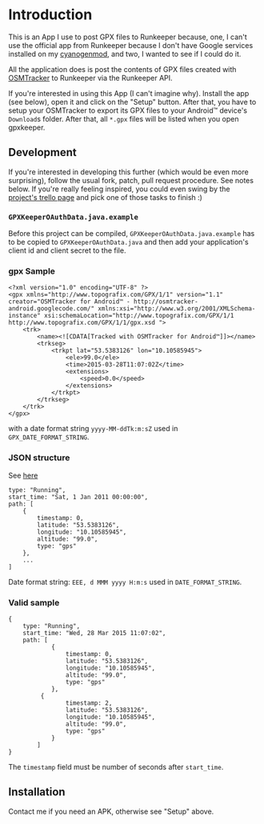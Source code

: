 # Introduction

This is an App I use to post GPX files to Runkeeper because, one, I
can't use the official app from Runkeeper because I don't have Google
services installed on my [cyanogenmod](http://www.cyanogenmod.org/),
and two, I wanted to see if I could do it.

All the application does is post the contents of GPX files created
with [OSMTracker](https://code.google.com/p/osmtracker-android/) to
Runkeeper via the Runkeeper API.

If you're interested in using this App (I can't imagine why). Install
the app (see below), open it and click on the "Setup" button. After
that, you have to setup your OSMTracker to export its GPX files to
your Android™ device's `Download`s folder. After that, all `*.gpx`
files will be listed when you open gpxkeeper.

## Development

If you're interested in developing this further (which would be even
more surprising), follow the usual fork, patch, pull request
procedure. See notes below. If you're really feeling inspired, you
could even swing by the
[project's trello page](https://trello.com/b/SBmci3pO/gpxkept) and
pick one of those tasks to finish :)

### `GPXKeeperOAuthData.java.example` ###

Before this project can be compiled, `GPXKeeperOAuthData.java.example`
has to be copied to `GPXKeeperOAuthData.java` and then add your
application's client id and client secret to the file.

### gpx Sample ###

    <?xml version="1.0" encoding="UTF-8" ?>
    <gpx xmlns="http://www.topografix.com/GPX/1/1" version="1.1" creator="OSMTracker for Android™ - http://osmtracker-android.googlecode.com/" xmlns:xsi="http://www.w3.org/2001/XMLSchema-instance" xsi:schemaLocation="http://www.topografix.com/GPX/1/1 http://www.topografix.com/GPX/1/1/gpx.xsd ">
        <trk>
            <name><![CDATA[Tracked with OSMTracker for Android™]]></name>
            <trkseg>
                <trkpt lat="53.5383126" lon="10.10585945">
                    <ele>99.0</ele>
                    <time>2015-03-28T11:07:02Z</time>
                    <extensions>
                        <speed>0.0</speed>
                    </extensions>
                </trkpt>
            </trkseg>
        </trk>
    </gpx>

with a date format string `yyyy-MM-ddTk:m:sZ` used in `GPX_DATE_FORMAT_STRING`.

### JSON structure ###

See [here](http://developer.runkeeper.com/healthgraph/fitness-activities#newly-completed-activities)

    type: "Running",
    start_time: "Sat, 1 Jan 2011 00:00:00",
    path: [
        {
            timestamp: 0,
            latitude: "53.5383126",
            longitude: "10.10585945",
            altitude: "99.0",
            type: "gps"
        },
        ...
    ]

Date format string: `EEE, d MMM yyyy H:m:s` used in `DATE_FORMAT_STRING`.

### Valid sample ####

    {
        type: "Running",
        start_time: "Wed, 28 Mar 2015 11:07:02",
        path: [
                {
                    timestamp: 0,
                    latitude: "53.5383126",
                    longitude: "10.10585945",
                    altitude: "99.0",
                    type: "gps"
                },
             {
                    timestamp: 2,
                    latitude: "53.5383126",
                    longitude: "10.10585945",
                    altitude: "99.0",
                    type: "gps"
                }
            ]
    }

The `timestamp` field must be number of seconds after `start_time`.

## Installation

Contact me if you need an APK, otherwise see "Setup" above.
